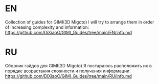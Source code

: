 EN
========================
Collection of guides for GIMI(3D Migoto)
I will try to arrange them in order of increasing complexity and information:
https://github.com/DiXiaoO/GIMI_Guides/tree/main/EN/info.md

RU
========================
Сборник гайдов для GIMI(3D Migoto)
Я постараюсь расположить их в порядке возрастания сложности и получения информации:
https://github.com/DiXiaoO/GIMI_Guides/tree/main/RU/info.md